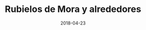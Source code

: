 ---
layout: post
category: day-by-day
date: 2018-04-23
title: Rubielos de Mora y alrededores
image:
  thumbnail: /images/blog/thumbnails/2018-04-23-rubielos-de-mora-y-alrededores.jpg
  path: /images/blog/2018-04-23-rubielos-de-mora-y-alrededores.jpg
---